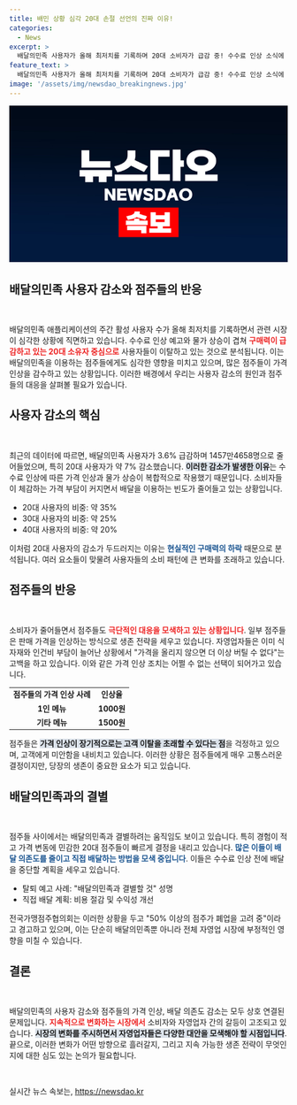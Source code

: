 ```yaml
---
title: 배민 상황 심각 20대 손절 선언의 진짜 이유!
categories:
  - News
excerpt: >
  배달의민족 사용자가 올해 최저치를 기록하며 20대 소비자가 급감 중! 수수료 인상 소식에 점주들 가격 인상과 함께 탈퇴도 예고, 자영업자와 소비자 모두 우려 커지고 있다. 
feature_text: >
  배달의민족 사용자가 올해 최저치를 기록하며 20대 소비자가 급감 중! 수수료 인상 소식에 점주들 가격 인상과 함께 탈퇴도 예고, 자영업자와 소비자 모두 우려 커지고 있다. 
image: '/assets/img/newsdao_breakingnews.jpg'
---
```


<p><img src="/assets/img/newsdao_breakingnews.jpg" alt="flaretime 속보" /></p>

<h2 data-ke-size="size26">배달의민족 사용자 감소와 점주들의 반응</h2>

<p data-ke-size="size16">&nbsp;</p>

<p>배달의민족 애플리케이션의 주간 활성 사용자 수가 올해 최저치를 기록하면서 관련 시장이 심각한 상황에 직면하고 있습니다. 수수료 인상 예고와 물가 상승이 겹쳐 <b><span style="color: #ee2323;">구매력이 급감하고 있는 20대 소유자 중심으로</span></b> 사용자들이 이탈하고 있는 것으로 분석됩니다. 이는 배달의민족을 이용하는 점주들에게도 심각한 영향을 미치고 있으며, 많은 점주들이 가격 인상을 감수하고 있는 상황입니다. 이러한 배경에서 우리는 사용자 감소의 원인과 점주들의 대응을 살펴볼 필요가 있습니다.</p>

<h2 data-ke-size="size26">사용자 감소의 핵심</h2>

<p data-ke-size="size16">&nbsp;</p>

<p>최근의 데이터에 따르면, 배달의민족 사용자가 3.6% 급감하며 1457만4658명으로 줄어들었으며, 특히 20대 사용자가 약 7% 감소했습니다. <b><span style="background-color: #21538527;">이러한 감소가 발생한 이유</span></b>는 수수료 인상에 따른 가격 인상과 물가 상승이 복합적으로 작용했기 때문입니다. 소비자들이 체감하는 가격 부담이 커지면서 배달을 이용하는 빈도가 줄어들고 있는 상황입니다.</p>

<ul>
  <li>20대 사용자의 비중: 약 35%</li>
  <li>30대 사용자의 비중: 약 25%</li>
  <li>40대 사용자의 비중: 약 20%</li>
</ul>

<p>이처럼 20대 사용자의 감소가 두드러지는 이유는 <b><span style="color: #1a5490;">현실적인 구매력의 하락</span></b> 때문으로 분석됩니다. 여러 요소들이 맞물려 사용자들의 소비 패턴에 큰 변화를 초래하고 있습니다.</p>

<h2 data-ke-size="size26">점주들의 반응</h2>

<p data-ke-size="size16">&nbsp;</p>

<p>소비자가 줄어들면서 점주들도 <b><span style="color: #ee2323;">극단적인 대응을 모색하고 있는 상황입니다</span></b>. 일부 점주들은 판매 가격을 인상하는 방식으로 생존 전략을 세우고 있습니다. 자영업자들은 이미 식자재와 인건비 부담이 늘어난 상황에서 "가격을 올리지 않으면 더 이상 버틸 수 없다"는 고백을 하고 있습니다. 이와 같은 가격 인상 조치는 어쩔 수 없는 선택이 되어가고 있습니다.</p>

<table>
  <tr>
    <td style="text-align: center; height: 17px;"><b>점주들의 가격 인상 사례</b></td>
    <td style="text-align: center; height: 17px;"><b>인상율</b></td>
  </tr>
  <tr>
    <td style="text-align: center; height: 17px;"><b>1인 메뉴</b></td>
    <td style="text-align: center; height: 17px;"><b>1000원</b></td>
  </tr>
  <tr>
    <td style="text-align: center; height: 17px;"><b>기타 메뉴</b></td>
    <td style="text-align: center; height: 17px;"><b>1500원</b></td>
  </tr>
</table>

<p>점주들은 <b><span style="background-color: #21538527;">가격 인상이 장기적으로는 고객 이탈을 초래할 수 있다는 점</span></b>을 걱정하고 있으며, 고객에게 미안함을 내비치고 있습니다. 이러한 상황은 점주들에게 매우 고통스러운 결정이지만, 당장의 생존이 중요한 요소가 되고 있습니다.</p>

<h2 data-ke-size="size26">배달의민족과의 결별</h2>

<p data-ke-size="size16">&nbsp;</p>

<p>점주들 사이에서는 배달의민족과 결별하려는 움직임도 보이고 있습니다. 특히 경험이 적고 가격 변동에 민감한 20대 점주들이 빠르게 결정을 내리고 있습니다. <b><span style="color: #1a5490;">많은 이들이 배달 의존도를 줄이고 직접 배달하는 방법을 모색 중입니다</span></b>. 이들은 수수료 인상 전에 배달을 중단할 계획을 세우고 있습니다.</p>

<ul>
  <li>탈퇴 예고 사례: "배달의민족과 결별할 것" 성명</li>
  <li>직접 배달 계획: 비용 절감 및 수익성 개선</li>
</ul>

<p>전국가맹점주협의회는 이러한 상황을 두고 "50% 이상의 점주가 폐업을 고려 중"이라고 경고하고 있으며, 이는 단순히 배달의민족뿐 아니라 전체 자영업 시장에 부정적인 영향을 미칠 수 있습니다.</p>

<h2 data-ke-size="size26">결론</h2>

<p data-ke-size="size16">&nbsp;</p>

<p>배달의민족의 사용자 감소와 점주들의 가격 인상, 배달 의존도 감소는 모두 상호 연결된 문제입니다. <b><span style="color: #ee2323;">지속적으로 변화하는 시장에서</span></b> 소비자와 자영업자 간의 갈등이 고조되고 있습니다. <b><span style="background-color: #21538527;">시장의 변화를 주시하면서 자영업자들은 다양한 대안을 모색해야 할 시점입니다</span></b>. 끝으로, 이러한 변화가 어떤 방향으로 흘러갈지, 그리고 지속 가능한 생존 전략이 무엇인지에 대한 심도 있는 논의가 필요합니다. </p>

<p data-ke-size="size16">&nbsp;</p>
실시간 뉴스 속보는, <a href="https://newsdao.kr" rel="dofollow">https://newsdao.kr</a>


